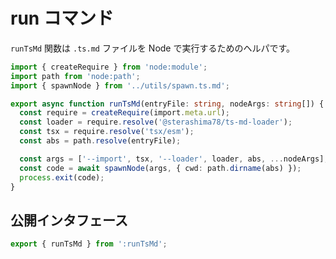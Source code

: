 # run コマンド

`runTsMd` 関数は `.ts.md` ファイルを Node で実行するためのヘルパです。

```ts runTsMd
import { createRequire } from 'node:module';
import path from 'node:path';
import { spawnNode } from '../utils/spawn.ts.md';

export async function runTsMd(entryFile: string, nodeArgs: string[]) {
  const require = createRequire(import.meta.url);
  const loader = require.resolve('@sterashima78/ts-md-loader');
  const tsx = require.resolve('tsx/esm');
  const abs = path.resolve(entryFile);

  const args = ['--import', tsx, '--loader', loader, abs, ...nodeArgs];
  const code = await spawnNode(args, { cwd: path.dirname(abs) });
  process.exit(code);
}
```

## 公開インタフェース

```ts main
export { runTsMd } from ':runTsMd';
```
